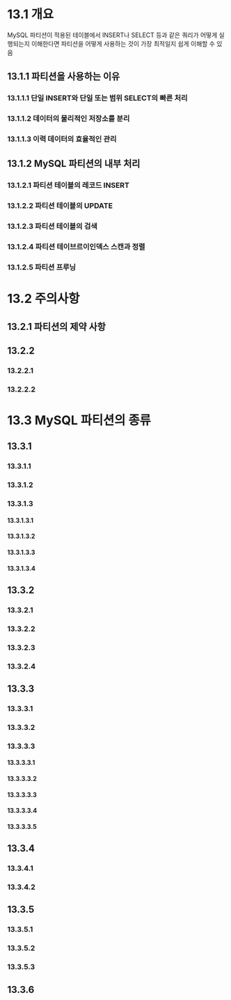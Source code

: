 # 13.1 개요

MySQL 파티션이 적용된 테이블에서 INSERT나 SELECT 등과 같은 쿼리가 어떻게 실행되는지 이해한다면 파티션을 어떻게 사용하는 것이 가장 최적일지 쉽게 이해할 수 있음

## 13.1.1 파티션을 사용하는 이유

### 13.1.1.1 단일 INSERT와 단일 또는 범위 SELECT의 빠른 처리

### 13.1.1.2 데이터의 물리적인 저장소를 분리

### 13.1.1.3 이력 데이터의 효율적인 관리

## 13.1.2 MySQL 파티션의 내부 처리

### 13.1.2.1 파티션 테이블의 레코드 INSERT

### 13.1.2.2 파티션 테이블의 UPDATE

### 13.1.2.3 파티션 테이블의 검색

### 13.1.2.4 파티션 테이브르이인덱스 스캔과 정렬

### 13.1.2.5 파티션 프루닝

# 13.2 주의사항

## 13.2.1 파티션의 제약 사항

## 13.2.2

### 13.2.2.1

### 13.2.2.2

# 13.3 MySQL 파티션의 종류

## 13.3.1

### 13.3.1.1

### 13.3.1.2

### 13.3.1.3

#### 13.3.1.3.1

#### 13.3.1.3.2

#### 13.3.1.3.3

#### 13.3.1.3.4

## 13.3.2

### 13.3.2.1

### 13.3.2.2

### 13.3.2.3

### 13.3.2.4

## 13.3.3

### 13.3.3.1

### 13.3.3.2

### 13.3.3.3

#### 13.3.3.3.1

#### 13.3.3.3.2

#### 13.3.3.3.3

#### 13.3.3.3.4

#### 13.3.3.3.5

## 13.3.4

### 13.3.4.1

### 13.3.4.2

## 13.3.5

### 13.3.5.1

### 13.3.5.2

### 13.3.5.3

## 13.3.6
